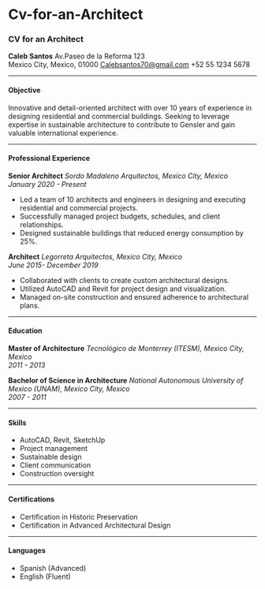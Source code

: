 # Cv-for-an-Architect
### CV for an Architect

**Caleb Santos**
Av.Paseo de la Reforma 123  
Mexico City, Mexico, 01000
Calebsantos70@gmail.com
+52 55 1234 5678    

---

#### **Objective**
Innovative and detail-oriented architect with over 10 years of experience in designing residential and commercial buildings. Seeking to leverage expertise in sustainable architecture to contribute to Gensler and gain valuable international experience.

---

#### **Professional Experience**

**Senior Architect**
*Sordo Madaleno Arquitectos, Mexico City, Mexico*  
*January 2020 - Present*

- Led a team of 10 architects and engineers in designing and executing residential and commercial projects.
- Successfully managed project budgets, schedules, and client relationships.
- Designed sustainable buildings that reduced energy consumption by 25%.

**Architect**
*Legorreta Arquitectos, Mexico City, Mexico*  
*June 2015- December 2019*

- Collaborated with clients to create custom architectural designs.
- Utilized AutoCAD and Revit for project design and visualization.
- Managed on-site construction and ensured adherence to architectural plans.

---

#### **Education**

**Master of Architecture**
*Tecnológico de Monterrey (ITESM), Mexico City, Mexico*  
*2011 - 2013*

**Bachelor of Science in Architecture**
*National Autonomous University of Mexico (UNAM), Mexico City, Mexico*  
*2007 - 2011*

---

#### **Skills**

- AutoCAD, Revit, SketchUp
- Project management
- Sustainable design
- Client communication
- Construction oversight

---

#### **Certifications**

- Certification in Historic Preservation
- Certification in Advanced Architectural Design
---

#### **Languages**

- Spanish  (Advanced)
- English  (Fluent)




